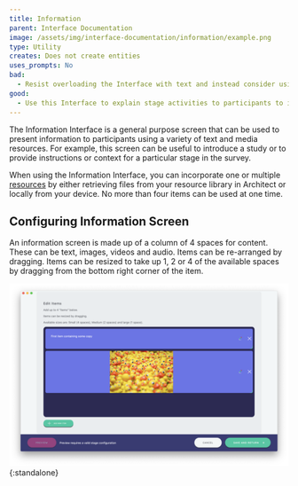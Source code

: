 ```yaml
---
title: Information
parent: Interface Documentation
image: /assets/img/interface-documentation/information/example.png
type: Utility
creates: Does not create entities
uses_prompts: No
bad:
  - Resist overloading the Interface with text and instead consider using other resource types to communicate information to your participants.
good:
  - Use this Interface to explain stage activities to participants to increase comprehension and engagement. This may be especially important for increasing survey accessibility.
---
```



The Information Interface is a general purpose screen that can be used to present information to participants using a variety of text and media resources. For example, this screen can be useful to introduce a study or to provide instructions or context for a particular stage in the survey.

When using the Information Interface, you can incorporate one or multiple [resources](../reference/key-concepts/resources.md) by either retrieving files from your resource library in Architect or locally from your device. No more than four items can be used at one time.

## Configuring Information Screen

An information screen is made up of a column of 4 spaces for content. These can be text, images, videos and audio. Items can be re-arranged by dragging. Items can be resized to take up 1, 2 or 4 of the available spaces by dragging from the bottom right corner of the item.

![Configuring items for a stage based on the Information Interface in Architect](/assets/img/interface-documentation/information/architect-items.png){:standalone}
